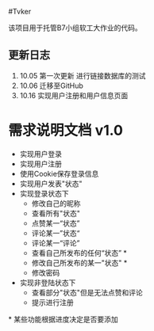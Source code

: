 #Tvker

该项目用于托管B7小组软工大作业的代码。

## 更新日志

1. 10.05 第一次更新 进行链接数据库的测试
2. 10.06 迁移至GitHub
3. 10.16 实现用户注册和用户信息页面

# 需求说明文档 v1.0 

* 实现用户登录
* 实现用户注册
* 使用Cookie保存登录信息
* 实现用户发表"状态"
* 实现登录状态下
    * 修改自己的昵称
    * 查看所有"状态"
    * 点赞某一“状态”
    * 评论某一”状态“
    * 评论某一“评论”
    * 查看自己所发布的任何“状态” *
    * 修改自己所发布的某一"状态" *
    * 修改密码
* 实现非登陆状态下
    * 查看部分"状态"但是无法点赞和评论
    * 提示进行注册

\* 某些功能根据进度决定是否要添加